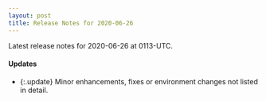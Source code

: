 ```yaml
---
layout: post
title: Release Notes for 2020-06-26
---
```


Latest release notes for 2020-06-26 at 0113-UTC.

<div class='updates' markdown='1'>

#### Updates

- {:.update} Minor enhancements, fixes or environment changes not listed in detail.

</div>


